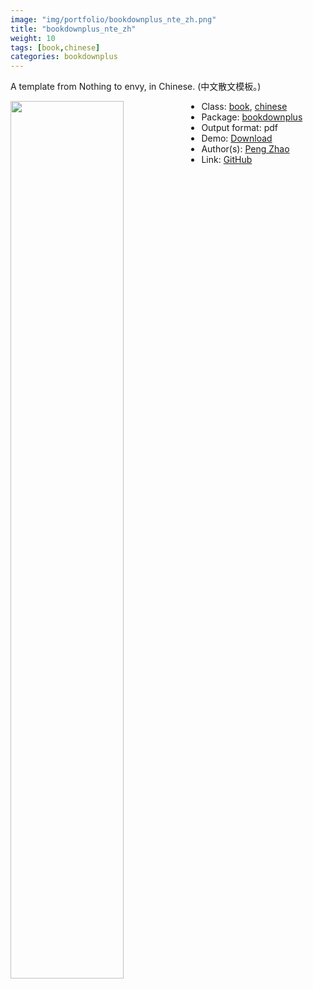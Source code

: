 ```yaml
---
image: "img/portfolio/bookdownplus_nte_zh.png"
title: "bookdownplus_nte_zh"
weight: 10
tags: [book,chinese]
categories: bookdownplus
---
```


A template from Nothing to envy, in Chinese. (中文散文模板。)

<!--more-->

<p><a href="../../img/portfolio/bookdownplus_nte_zh.png"><img class = "jf-image-shadow" src="../../img/portfolio/bookdownplus_nte_zh.png" width="60%"  align="left"></a></p>

- Class: [book](../../tags/book), [chinese](../../tags/chinese)
- Package: [bookdownplus](bookdownplus)
- Output format: pdf
- Demo: [Download](https://pzhaonet.github.io/bookdownplus/inst2/nte_zh/showcase/nte_zh.pdf)
- Author(s): [Peng Zhao](https://pzhao.org)
- Link: [GitHub](https://github.com/pzhaonet/bookdownplus)


